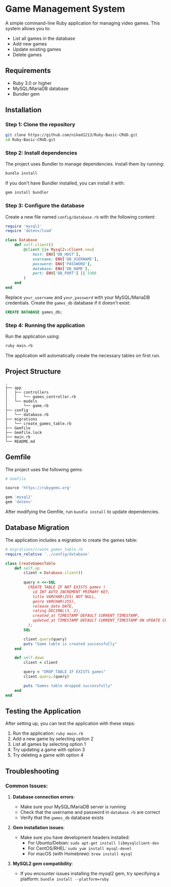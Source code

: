# Game Management System

A simple command-line Ruby application for managing video games. This system allows you to:

- List all games in the database
- Add new games
- Update existing games
- Delete games

## Requirements

- Ruby 3.0 or higher
- MySQL/MariaDB database
- Bundler gem

## Installation

### Step 1: Clone the repository

```bash
git clone https://github.com/nihad1213/Ruby-Basic-CRUD.git
cd Ruby-Basic-CRUD.git
```

### Step 2: Install dependencies

The project uses Bundler to manage dependencies. Install them by running:

```bash
bundle install
```

If you don't have Bundler installed, you can install it with:

```bash
gem install bundler
```

### Step 3: Configure the database

Create a new file named `config/database.rb` with the following content:

```ruby
require 'mysql2'
require 'dotenv/load'

class Database
    def self.client()
        @client ||= Mysql2::Client.new(
            host: ENV['DB_HOST'],
            username: ENV['DB_USERNAME'],
            password: ENV['PASSWORD'],
            database: ENV['DB_NAME'],
            port: ENV['DB_PORT'] || 3306
        )
    end
end
```

Replace `your_username` and `your_password` with your MySQL/MariaDB credentials. 
Create the `games_db` database if it doesn't exist:

```sql
CREATE DATABASE games_db;
```

### Step 4: Running the application

Run the application using:

```bash
ruby main.rb
```

The application will automatically create the necessary tables on first run.

## Project Structure

```
.
├── app
│   ├── controllers
│   │   └── games_controller.rb
│   └── models
│       └── game.rb
├── config
│   └── database.rb
├── migrations
│   └── create_games_table.rb
├── Gemfile
├── Gemfile.lock
├── main.rb
└── README.md
```

## Gemfile

The project uses the following gems:

```ruby
# Gemfile

source 'https://rubygems.org'

gem 'mysql2'
gem 'dotenv'

```

After modifying the Gemfile, run `bundle install` to update dependencies.

## Database Migration

The application includes a migration to create the games table:

```ruby
# migrations/create_games_table.rb
require_relative '../config/database'

class CreateGamesTable
    def self.up
        client = Database.client()
        
        query = <<-SQL
          CREATE TABLE IF NOT EXISTS games (
            id INT AUTO_INCREMENT PRIMARY KEY,
            title VARCHAR(255) NOT NULL,
            genre VARCHAR(255),
            release_date DATE,
            rating DECIMAL(3, 2),
            created_at TIMESTAMP DEFAULT CURRENT_TIMESTAMP,
            updated_at TIMESTAMP DEFAULT CURRENT_TIMESTAMP ON UPDATE CURRENT_TIMESTAMP
          );
        SQL

        client.query(query)
        puts "Game table is created successfully"
    end

    def self.down
        client = client

        query = "DROP TABLE IF EXISTS games"
        client.query.(query)

        puts "Games table dropped successfully"
    end
end
```

## Testing the Application

After setting up, you can test the application with these steps:

1. Run the application: `ruby main.rb`
2. Add a new game by selecting option 2
3. List all games by selecting option 1
4. Try updating a game with option 3
5. Try deleting a game with option 4

## Troubleshooting

### Common Issues:

1. **Database connection errors**: 
   - Make sure your MySQL/MariaDB server is running
   - Check that the username and password in `database.rb` are correct
   - Verify that the `games_db` database exists

2. **Gem installation issues**:
   - Make sure you have development headers installed: 
     - For Ubuntu/Debian: `sudo apt-get install libmysqlclient-dev`
     - For CentOS/RHEL: `sudo yum install mysql-devel`
     - For macOS (with Homebrew): `brew install mysql`

3. **MySQL2 gem compatibility**:
   - If you encounter issues installing the mysql2 gem, try specifying a platform:
     `bundle install --platform=ruby`